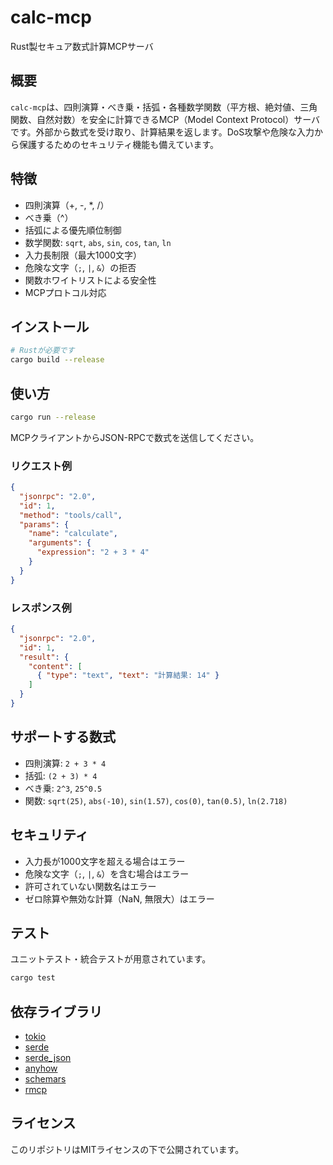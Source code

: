 # calc-mcp

Rust製セキュア数式計算MCPサーバ

## 概要
`calc-mcp`は、四則演算・べき乗・括弧・各種数学関数（平方根、絶対値、三角関数、自然対数）を安全に計算できるMCP（Model Context Protocol）サーバです。外部から数式を受け取り、計算結果を返します。DoS攻撃や危険な入力から保護するためのセキュリティ機能も備えています。

## 特徴
- 四則演算（+, -, *, /）
- べき乗（^）
- 括弧による優先順位制御
- 数学関数: `sqrt`, `abs`, `sin`, `cos`, `tan`, `ln`
- 入力長制限（最大1000文字）
- 危険な文字（`;`, `|`, `&`）の拒否
- 関数ホワイトリストによる安全性
- MCPプロトコル対応

## インストール

```sh
# Rustが必要です
cargo build --release
```

## 使い方

```sh
cargo run --release
```

MCPクライアントからJSON-RPCで数式を送信してください。

### リクエスト例
```json
{
  "jsonrpc": "2.0",
  "id": 1,
  "method": "tools/call",
  "params": {
    "name": "calculate",
    "arguments": {
      "expression": "2 + 3 * 4"
    }
  }
}
```

### レスポンス例
```json
{
  "jsonrpc": "2.0",
  "id": 1,
  "result": {
    "content": [
      { "type": "text", "text": "計算結果: 14" }
    ]
  }
}
```

## サポートする数式
- 四則演算: `2 + 3 * 4`
- 括弧: `(2 + 3) * 4`
- べき乗: `2^3`, `25^0.5`
- 関数: `sqrt(25)`, `abs(-10)`, `sin(1.57)`, `cos(0)`, `tan(0.5)`, `ln(2.718)`

## セキュリティ
- 入力長が1000文字を超える場合はエラー
- 危険な文字（`;`, `|`, `&`）を含む場合はエラー
- 許可されていない関数名はエラー
- ゼロ除算や無効な計算（NaN, 無限大）はエラー

## テスト

ユニットテスト・統合テストが用意されています。

```sh
cargo test
```

## 依存ライブラリ
- [tokio](https://crates.io/crates/tokio)
- [serde](https://crates.io/crates/serde)
- [serde_json](https://crates.io/crates/serde_json)
- [anyhow](https://crates.io/crates/anyhow)
- [schemars](https://crates.io/crates/schemars)
- [rmcp](https://github.com/modelcontextprotocol/rust-sdk)

## ライセンス

このリポジトリはMITライセンスの下で公開されています。
